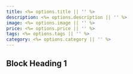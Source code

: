 ```yaml
---
title: <%= options.title || '' %>
description: <%= options.description || '' %>
image: <%= options.image || '' %>
price: <%= options.price || '' %>
tags: <%= options.tags || '' %>
category: <%= options.category || '' %>
---
```


<!-- Start writing anything using Markdown -->

## Block Heading 1

